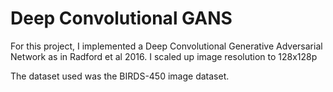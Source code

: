 # Deep Convolutional GANS 

For this project, I implemented a Deep Convolutional Generative Adversarial Network as in Radford et al 2016. I scaled up image resolution to 128x128p 

The dataset used was the BIRDS-450 image dataset. 
